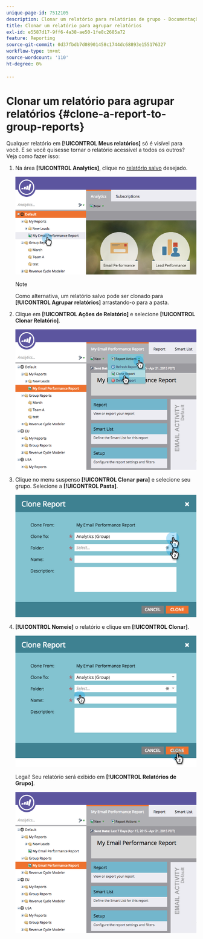 ```yaml
---
unique-page-id: 7512105
description: Clonar um relatório para relatórios de grupo - Documentação do Marketo - Documentação do produto
title: Clonar um relatório para agrupar relatórios
exl-id: e5587d17-9ff6-4a38-ae50-1fe8c2685a72
feature: Reporting
source-git-commit: 0d37fbdb7d08901458c1744dc68893e155176327
workflow-type: tm+mt
source-wordcount: '110'
ht-degree: 0%

---
```


# Clonar um relatório para agrupar relatórios {#clone-a-report-to-group-reports}

Qualquer relatório em **[!UICONTROL Meus relatórios]** só é visível para você. E se você quisesse tornar o relatório acessível a todos os outros? Veja como fazer isso:

1. Na área **[!UICONTROL Analytics]**, clique no [relatório salvo](/help/marketo/product-docs/reporting/basic-reporting/creating-reports/save-a-report.md) desejado.

   ![](assets/image2015-4-21-11-3a25-3a54.png)

   >[!NOTE]
   >
   >Como alternativa, um relatório salvo pode ser clonado para **[!UICONTROL Agrupar relatórios]** arrastando-o para a pasta.

1. Clique em **[!UICONTROL Ações de Relatório]** e selecione **[!UICONTROL Clonar Relatório]**.

   ![](assets/image2015-4-21-11-3a29-3a32.png)

1. Clique no menu suspenso **[!UICONTROL Clonar para]** e selecione seu grupo. Selecione a **[!UICONTROL Pasta]**.

   ![](assets/image2015-4-21-11-3a32-3a0.png)

1. **[!UICONTROL Nomeie]** o relatório e clique em **[!UICONTROL Clonar]**.

   ![](assets/image2015-4-21-11-3a33-3a11.png)

   Legal! Seu relatório será exibido em **[!UICONTROL Relatórios de Grupo]**.

   ![](assets/image2015-4-21-11-3a37-3a25.png)

